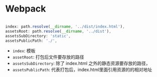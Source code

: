 # Webpack

```js

index: path.resolve(__dirname, '../dist/index.html'),
assetsRoot: path.resolve(__dirname, '../dist'),
assetsSubDirectory: 'static',
assetsPublicPath: './',

```

- `index`: 模板
- `assetRoot`: 打包后文件要存放的路径
- `assetsSubDirectory`: 除了 index.html 之外的静态资源要存放的路径，
- `assetsPublicPath`: 代表打包后，index.html里面引用资源的的相对地址